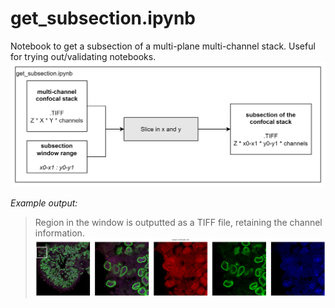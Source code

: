 # get_subsection.ipynb
Notebook to get a subsection of a multi-plane multi-channel stack. Useful for trying out/validating notebooks.
![Flowchart of the notebook for getting subsections from a multi-plane TIFF file.](../.imgs/flowchart_get-subsection.png)

*Example output:*
> Region in the window is outputted as a TIFF file, retaining the channel information.
![Flowchart of the notebook for getting subsections from a multi-plane TIFF file.](../.imgs/output_get-subsection.png)